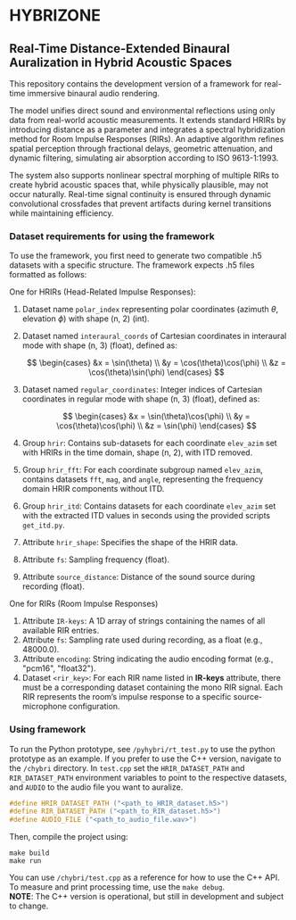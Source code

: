 # HYBRIZONE

## Real-Time Distance-Extended Binaural Auralization in Hybrid Acoustic Spaces

This repository contains the development version of a framework for real-time immersive binaural audio rendering.  

The model unifies direct sound and environmental reflections using only data from real-world acoustic measurements. It extends standard HRIRs by introducing distance as a parameter and integrates a spectral hybridization method for Room Impulse Responses (RIRs). An adaptive algorithm refines spatial perception through fractional delays, geometric attenuation, and dynamic filtering, simulating air absorption according to ISO 9613-1:1993.  

The system also supports nonlinear spectral morphing of multiple RIRs to create hybrid acoustic spaces that, while physically plausible, may not occur naturally. Real-time signal continuity is ensured through dynamic convolutional crossfades that prevent artifacts during kernel transitions while maintaining efficiency.  

### Dataset requirements for using the framework

To use the framework, you first need to generate two compatible .h5 datasets with a specific structure. The framework expects .h5 files formatted as follows:  

One for HRIRs (Head-Related Impulse Responses):

1. Dataset name `polar_index` representing polar coordinates (azimuth $\theta$, elevation $\phi$) with shape (n, 2) (int).
2. Dataset named `interaural_coords` of Cartesian coordinates in interaural mode with shape (n, 3) (float), defined as:

    $$
    \begin{cases}
    &x = \sin(\theta) \\  
    &y = \cos(\theta)\cos(\phi) \\
    &z = \cos(\theta)\sin(\phi)
    \end{cases}
    $$

3. Dataset named `regular_coordinates`: Integer indices of Cartesian coordinates in regular mode with shape (n, 3) (float), defined as:

    $$
    \begin{cases}
    &x = \sin(\theta)\cos(\phi) \\  
    &y = \cos(\theta)\cos(\phi) \\
    &z = \sin(\phi)
    \end{cases}
    $$

4. Group `hrir`: Contains sub-datasets for each coordinate  `elev_azim` set with HRIRs in the time domain, shape (n, 2), with ITD removed.
5. Group `hrir_fft`: For each coordinate subgroup named `elev_azim`, contains datasets `fft`, `mag`, and `angle`, representing the frequency domain HRIR components without ITD.
6. Group `hrir_itd`: Contains datasets for each coordinate `elev_azim` set with the extracted ITD values in seconds using the provided scripts `get_itd.py`.
7. Attribute `hrir_shape`: Specifies the shape of the HRIR data.
8. Attribute `fs`: Sampling frequency (float).
9. Attribute `source_distance`: Distance of the sound source during recording (float).

One for RIRs (Room Impulse Responses)

1. Attribute `IR-keys`: A 1D array of strings containing the names of all available RIR entries.
2. Attribute `fs`: Sampling rate used during recording, as a float (e.g., 48000.0).
3. Attribute `encoding`: String indicating the audio encoding format (e.g., "pcm16", "float32").
4. Dataset `<rir_key>`: For each RIR name listed in **IR-keys** attribute, there must be a corresponding dataset containing the mono RIR signal. Each RIR represents the room’s impulse response to a specific source-microphone configuration.

### Using framework

To run the Python prototype, see `/pyhybri/rt_test.py` to use the python prototype as an example.
If you prefer to use the C++ version, navigate to the `/chybri` directory. In `test.cpp` set the `HRIR_DATASET_PATH` and `RIR_DATASET_PATH` environment variables to point to the respective datasets, and `AUDIO` to the audio file you want to auralize.  

```c++
#define HRIR_DATASET_PATH ("<path_to_HRIR_dataset.h5>")
#define RIR_DATASET_PATH ("<path_to_RIR_dataset.h5>")
#define AUDIO_FILE ("<path_to_audio_file.wav>")
```

Then, compile the project using:

```shell
make build
make run
```

You can use `/chybri/test.cpp` as a reference for how to use the C++ API.  
To measure and print processing time, use the `make debug`.  
**NOTE**: The C++ version is operational, but still in development and subject to change.  
